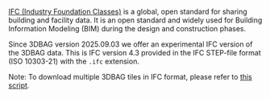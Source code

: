 [IFC (Industry Foundation Classes)](https://technical.buildingsmart.org/standards/ifc/) is a global, open standard for sharing building and facility data. It is an open standard and widely used for Building Information Modeling (BIM) during the design and construction phases.

Since 3DBAG version 2025.09.03 we offer an experimental IFC version of the 3DBAG data. This is IFC version 4.3 provided in the IFC STEP-file format (ISO 10303-21) with the `.ifc` extension.

Note: To download multiple 3DBAG tiles in IFC format, please refer to [this script](https://github.com/3DBAG/3dbag-scripts/blob/main/tile_download.py).